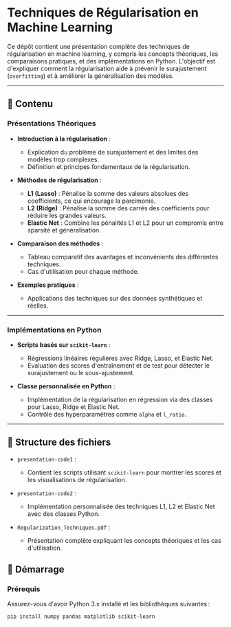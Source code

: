 # Techniques de Régularisation en Machine Learning

Ce dépôt contient une présentation complète des techniques de régularisation en machine learning, y compris les concepts théoriques, les comparaisons pratiques, et des implémentations en Python. L'objectif est d'expliquer comment la régularisation aide à prévenir le surajustement (`overfitting`) et à améliorer la généralisation des modèles.

---

## 📖 Contenu

### Présentations Théoriques
- **Introduction à la régularisation** : 
  - Explication du problème de surajustement et des limites des modèles trop complexes.
  - Définition et principes fondamentaux de la régularisation.

- **Méthodes de régularisation** :
  - **L1 (Lasso)** : Pénalise la somme des valeurs absolues des coefficients, ce qui encourage la parcimonie.
  - **L2 (Ridge)** : Pénalise la somme des carrés des coefficients pour réduire les grandes valeurs.
  - **Elastic Net** : Combine les pénalités L1 et L2 pour un compromis entre sparsité et généralisation.

- **Comparaison des méthodes** :
  - Tableau comparatif des avantages et inconvénients des différentes techniques.
  - Cas d'utilisation pour chaque méthode.

- **Exemples pratiques** :
  - Applications des techniques sur des données synthétiques et réelles.

---

### Implémentations en Python
- **Scripts basés sur `scikit-learn`** :
  - Régressions linéaires régulières avec Ridge, Lasso, et Elastic Net.
  - Évaluation des scores d'entraînement et de test pour détecter le surajustement ou le sous-ajustement.

- **Classe personnalisée en Python** :
  - Implémentation de la régularisation en régression via des classes pour Lasso, Ridge et Elastic Net.
  - Contrôle des hyperparamètres comme `alpha` et `l_ratio`.

---

## 📂 Structure des fichiers

- `presentation-code1` : 
  - Contient les scripts utilisant `scikit-learn` pour montrer les scores et les visualisations de régularisation.

- `presentation-code2` :
  - Implémentation personnalisée des techniques L1, L2 et Elastic Net avec des classes Python.

- `Regularization_Techniques.pdf` :
  - Présentation complète expliquant les concepts théoriques et les cas d'utilisation.

## 🚀 Démarrage

### Prérequis
Assurez-vous d'avoir Python 3.x installé et les bibliothèques suivantes :
```bash
pip install numpy pandas matplotlib scikit-learn
